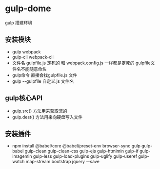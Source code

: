 # gulp-dome
gulp 搭建环境
## 安装模块
- gulp webpack
- gulp-cli webpack-cli
- 文件名 gulpfile.js 定死的 和 webpack.config.js 一样都是定死的
    gulpfile文件名不能随意命名
- gulp命令 直接会找gulpfile.js 文件
- gulp --gulpfile 自定义.js 文件名
## gulp核心API
- gulp.src()
  方法用来获取流的
- gulp.dest()
  方法用来向硬盘写入文件

## 安装插件
-  npm install @babel/core @babel/preset-env browser-sync gulp gulp-babel gulp-clean gulp-clean-css gulp-ejs gulp-htmlmin gulp-if gulp-imagemin gulp-less gulp-load-plugins gulp-uglify gulp-useref gulp-watch map-stream
bootstrap jquery --save


